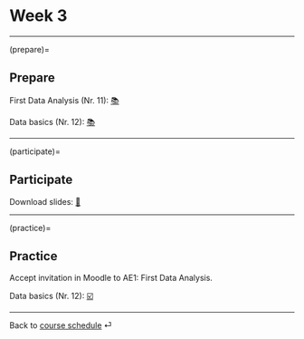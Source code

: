 # Week 3


---

(prepare)=
## Prepare

First Data Analysis (Nr. 11): [📚](https://openintro-ims.netlify.app/data-hello.html#case-study-stents-strokes)

Data basics (Nr. 12): [📚](https://openintro-ims.netlify.app/data-hello.html#data-basics)


---

(participate)=
## Participate


Download slides: [📑](https://drive.google.com/file/d/1-JwgQtYxAc506Z3dloT8-omYFygwFISz/view?usp=sharing)


---

(practice)=
## Practice


Accept invitation in Moodle to AE1: First Data Analysis.

Data basics (Nr. 12): [☑️](https://forms.gle/EJT7mcYgPi8drKgR9)

---

Back to [course schedule](../docs/course-schedule.md) ⏎
